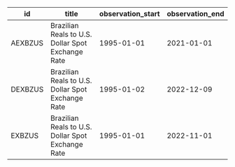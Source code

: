 | id      | title                                             | observation_start   | observation_end   |
|---------|---------------------------------------------------|---------------------|-------------------|
| AEXBZUS | Brazilian Reals to U.S. Dollar Spot Exchange Rate | 1995-01-01          | 2021-01-01        |
| DEXBZUS | Brazilian Reals to U.S. Dollar Spot Exchange Rate | 1995-01-02          | 2022-12-09        |
| EXBZUS  | Brazilian Reals to U.S. Dollar Spot Exchange Rate | 1995-01-01          | 2022-11-01        |